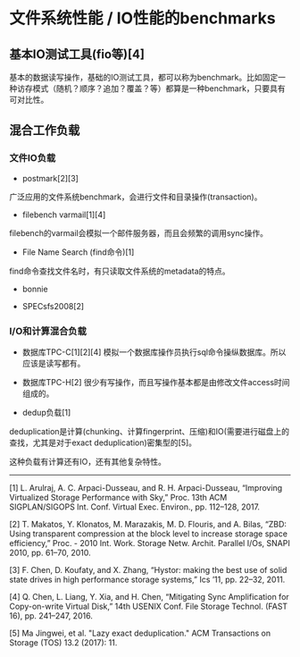 # 文件系统性能 / IO性能的benchmarks

## 基本IO测试工具(fio等)[4]

基本的数据读写操作，基础的IO测试工具，都可以称为benchmark。比如固定一种访存模式（随机？顺序？追加？覆盖？等）都算是一种benchmark，只要具有可对比性。


## 混合工作负载

### 文件IO负载

* postmark[2][3]

广泛应用的文件系统benchmark，会进行文件和目录操作(transaction)。

* filebench varmail[1][4]

filebench的varmail会模拟一个邮件服务器，而且会频繁的调用sync操作。

* File Name Search (find命令)[1]

find命令查找文件名时，有只读取文件系统的metadata的特点。

* bonnie


* SPECsfs2008[2]
### I/O和计算混合负载

* 数据库TPC-C[1][2][4]
模拟一个数据库操作员执行sql命令操纵数据库。所以应该是读写都有。

* 数据库TPC-H[2]
很少有写操作，而且写操作基本都是由修改文件access时间组成的。

* dedup负载[1]

deduplication是计算(chunking、计算fingerprint、压缩)和IO(需要进行磁盘上的查找，尤其是对于exact deduplication)密集型的[5]。


这种负载有计算还有IO，还有其他复杂特性。

---

[1] L. Arulraj, A. C. Arpaci-Dusseau, and R. H. Arpaci-Dusseau, “Improving Virtualized Storage Performance with Sky,” Proc. 13th ACM SIGPLAN/SIGOPS Int. Conf. Virtual Exec. Environ., pp. 112–128, 2017.

[2] T. Makatos, Y. Klonatos, M. Marazakis, M. D. Flouris, and A. Bilas, “ZBD: Using transparent compression at the block level to increase storage space efficiency,” Proc. - 2010 Int. Work. Storage Netw. Archit. Parallel I/Os, SNAPI 2010, pp. 61–70, 2010.

[3] F. Chen, D. Koufaty, and X. Zhang, “Hystor: making the best use of solid state drives in high performance storage systems,” Ics ’11, pp. 22–32, 2011.

[4] Q. Chen, L. Liang, Y. Xia, and H. Chen, “Mitigating Sync Amplification for Copy-on-write Virtual Disk,” 14th USENIX Conf. File Storage Technol. (FAST 16), pp. 241–247, 2016.

[5] Ma Jingwei, et al. "Lazy exact deduplication." ACM Transactions on Storage (TOS) 13.2 (2017): 11.